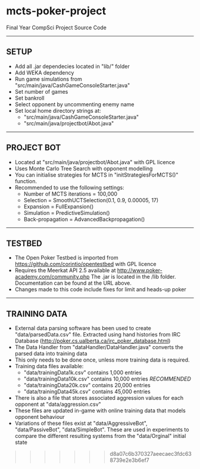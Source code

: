# mcts-poker-project
Final Year CompSci Project Source Code

-----
SETUP
-----
- Add all .jar dependecies located in "lib/" folder
- Add WEKA dependency
- Run game simulations from "src/main/java/CashGameConsoleStarter.java"
- Set number of games
- Set bankroll
- Select opponent by uncommenting enemy name
- Set local home directory strings at:
	- "src/main/java/CashGameConsoleStarter.java"
	- "src/main/java/projectbot/Abot.java"

-----------
PROJECT BOT
-----------
- Located at "src/main/java/projectbot/Abot.java" with GPL licence
- Uses Monte Carlo Tree Search with opponent modelling
- You can initialise strategies for MCTS in "initStrategiesForMCTS()" function.
- Recommended to use the following settings:
	- Number of MCTS iterations = 100,000
	- Selection = SmoothUCTSelection(0.1, 0.9, 0.00005, 17)
	- Expansion = FullExpansion()
	- Simulation = PredictiveSimulation()
	- Back-propagation = AdvancedBackpropagation()

-------
TESTBED
-------
- The Open Poker Testbed is imported from https://github.com/corintio/opentestbed with GPL licence
- Requires the Meerkat API 2.5 available at http://www.poker-academy.com/community.php
  The .jar is located in the /lib folder. Documentation can be found at the URL above.
- Changes made to this code include fixes for limit and heads-up poker

-------------
TRAINING DATA
-------------
- External data parsing software has been used to create "data/parsedData.csv" file.
  Extracted using hand histories from IRC Database (http://poker.cs.ualberta.ca/irc_poker_database.html)
- The Data Handler from "dataHandler/DataHandler.java" converts the parsed data into training data
- This only needs to be done once, unless more training data is required.
- Training data files available:
	- "data/trainingData1k.csv" contains 1,000 entries
	- "data/trainingData10k.csv" contains 10,000 entries *RECOMMENDED*
	- "data/trainingData20k.csv" contains 20,000 entries
	- "data/trainingData45k.csv" contains 45,000 entries
- There is also a file that stores associated aggression values for each opponent at "data/aggression.csv"
- These files are updated in-game with online training data that models opponent behaviour
- Variations of these files exist at "data/AggressiveBot", "data/PassiveBot", "data/SimpleBot".
  These are used in experiments to compare the different resulting systems from the "data/Orginal" initial state
>>>>>>> d8a07c6b370327aeecaec3fdc638739e2e3b6ef7
